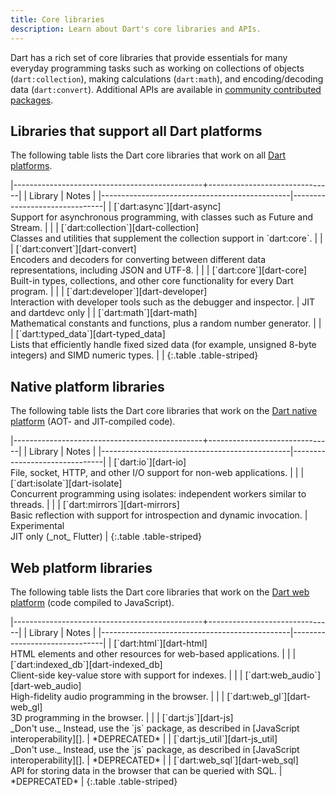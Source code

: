 ```yaml
---
title: Core libraries
description: Learn about Dart's core libraries and APIs.
---
```


Dart has a rich set of core libraries that provide essentials for many everyday
programming tasks such as working on collections of objects
(`dart:collection`), making calculations (`dart:math`), and encoding/decoding
data (`dart:convert`). Additional APIs are available in
[community contributed packages](/guides/libraries/useful-libraries).

<style>
  th:first-child {
    width: 80%;
  }
</style>

## Libraries that support all Dart platforms

The following table lists the Dart core libraries that work on all
[Dart platforms](/platforms).

<div class="table-wrapper" markdown="1">
|-----------------------------------------------+-------------------------------|
| Library                                       | Notes   |
|-----------------------------------------------|-------------------------------|
| [`dart:async`][dart-async]              <br> Support for asynchronous programming, with classes such as Future and Stream. | |
| [`dart:collection`][dart-collection]    <br> Classes and utilities that supplement the collection support in `dart:core`. | |
| [`dart:convert`][dart-convert]          <br> Encoders and decoders for converting between different data representations, including JSON and UTF-8. | |
| [`dart:core`][dart-core]                <br> Built-in types, collections, and other core functionality for every Dart program. | |
| [`dart:developer`][dart-developer]      <br> Interaction with developer tools such as the debugger and inspector. | JIT and dartdevc only |
| [`dart:math`][dart-math]                <br> Mathematical constants and functions, plus a random number generator. | |
| [`dart:typed_data`][dart-typed_data]    <br> Lists that efficiently handle fixed sized data (for example, unsigned 8-byte integers) and SIMD numeric types. | |
{:.table .table-striped}
</div>

## Native platform libraries

The following table lists the Dart core libraries that work on the
[Dart native platform](/platforms) (AOT- and JIT-compiled code).

<div class="table-wrapper" markdown="1">
|-----------------------------------------------+-------------------------------|
| Library                                       | Notes   |
|-----------------------------------------------|-------------------------------|
| [`dart:io`][dart-io]                    <br> File, socket, HTTP, and other I/O support for non-web applications. | |
| [`dart:isolate`][dart-isolate]          <br> Concurrent programming using isolates: independent workers similar to threads. | |
| [`dart:mirrors`][dart-mirrors]          <br> Basic reflection with support for introspection and dynamic invocation. | Experimental<br>JIT only (_not_&nbsp;Flutter) |
{:.table .table-striped}
</div>

## Web platform libraries

The following table lists the Dart core libraries that work on the
[Dart web platform](/platforms) (code compiled to JavaScript).

<div class="table-wrapper" markdown="1">
|-----------------------------------------------+-------------------------------|
| Library                                       | Notes   |
|-----------------------------------------------|-------------------------------|
| [`dart:html`][dart-html]                <br> HTML elements and other resources for web-based applications. | |
| [`dart:indexed_db`][dart-indexed_db]    <br> Client-side key-value store with support for indexes. | |
| [`dart:web_audio`][dart-web_audio]      <br> High-fidelity audio programming in the browser. | |
| [`dart:web_gl`][dart-web_gl]            <br> 3D programming in the browser. | |
| [`dart:js`][dart-js]                    <br> _Don't use._ Instead, use the `js` package, as described in [JavaScript interoperability][]. | *DEPRECATED* |
| [`dart:js_util`][dart-js_util]          <br> _Don't use._ Instead, use the `js` package, as described in [JavaScript interoperability][]. | *DEPRECATED* |
| [`dart:web_sql`][dart-web_sql]          <br> API for storing data in the browser that can be queried with SQL. | *DEPRECATED* |
{:.table .table-striped}

</div>

[dart-async]: {{site.dart_api}}/{{site.data.pkg-vers.SDK.channel}}/dart-async/dart-async-library.html
[dart-collection]: {{site.dart_api}}/{{site.data.pkg-vers.SDK.channel}}/dart-collection/dart-collection-library.html
[dart-convert]: {{site.dart_api}}/{{site.data.pkg-vers.SDK.channel}}/dart-convert/dart-convert-library.html
[dart-core]: {{site.dart_api}}/{{site.data.pkg-vers.SDK.channel}}/dart-core/dart-core-library.html
[dart-developer]: {{site.dart_api}}/{{site.data.pkg-vers.SDK.channel}}/dart-developer/dart-developer-library.html
[dart-math]: {{site.dart_api}}/{{site.data.pkg-vers.SDK.channel}}/dart-math/dart-math-library.html
[dart-collection]: {{site.dart_api}}/{{site.data.pkg-vers.SDK.channel}}/dart-collection/dart-collection-library.html
[dart-typed_data]: {{site.dart_api}}/{{site.data.pkg-vers.SDK.channel}}/dart-typed_data/dart-typed_data-library.html
[dart-cli]: {{site.dart_api}}/{{site.data.pkg-vers.SDK.channel}}/dart-cli/dart-cli-library.html
[dart-io]: {{site.dart_api}}/{{site.data.pkg-vers.SDK.channel}}/dart-io/dart-io-library.html
[dart-isolate]: {{site.dart_api}}/{{site.data.pkg-vers.SDK.channel}}/dart-isolate/dart-isolate-library.html
[dart-mirrors]: {{site.dart_api}}/{{site.data.pkg-vers.SDK.channel}}/dart-mirrors/dart-mirrors-library.html
[dart-html]: {{site.dart_api}}/{{site.data.pkg-vers.SDK.channel}}/dart-html/dart-html-library.html
[dart-indexed_db]: {{site.dart_api}}/{{site.data.pkg-vers.SDK.channel}}/dart-indexed_db/dart-indexed_db-library.html
[dart-js]: {{site.dart_api}}/{{site.data.pkg-vers.SDK.channel}}/dart-js/dart-js-library.html
[dart-js_util]: {{site.dart_api}}/{{site.data.pkg-vers.SDK.channel}}/dart-js_util/dart-js_util-library.html
[dart-svg]: {{site.dart_api}}/{{site.data.pkg-vers.SDK.channel}}/dart-svg/dart-svg-library.html
[dart-web_audio]: {{site.dart_api}}/{{site.data.pkg-vers.SDK.channel}}/dart-web_audio/dart-web_audio-library.html
[dart-web_gl]: {{site.dart_api}}/{{site.data.pkg-vers.SDK.channel}}/dart-web_gl/dart-web_gl-library.html
[dart-web_sql]: {{site.dart_api}}/{{site.data.pkg-vers.SDK.channel}}/dart-web_sql/dart-web_sql-library.html
[JavaScript interoperability]: /web/js-interop
